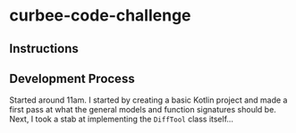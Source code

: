 # curbee-code-challenge
## Instructions
## Development Process
Started around 11am. I started by creating a basic Kotlin project and made a first pass at what the general models and function signatures 
should be. Next, I took a stab at implementing the `DiffTool` class itself...